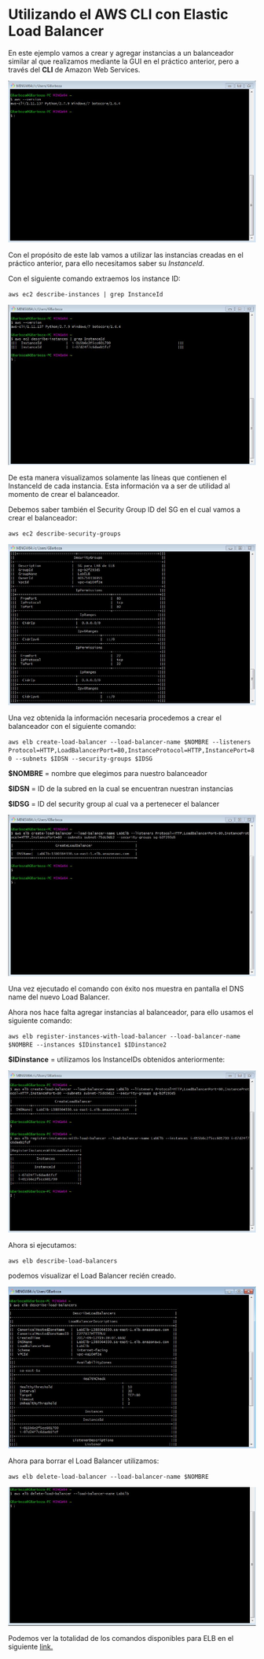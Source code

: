 # Utilizando el AWS CLI con Elastic Load Balancer

En este ejemplo vamos a crear y agregar instancias a un balanceador similar al que realizamos mediante la GUI en el práctico anterior, pero a través del **CLI** de Amazon Web Services.

![alt text](https://raw.githubusercontent.com/conapps/conapps-iot/master/AWS%20Cloud/EC2/ELB/images/Tutorial%20CLI/Intro.JPG "Intro")

Con el propósito de este lab vamos a utilizar las instancias creadas en el práctico anterior, para ello necesitamos saber su *InstanceId*.

Con el siguiente comando extraemos los instance ID:

`aws ec2 describe-instances | grep InstanceId`

![alt text](https://raw.githubusercontent.com/conapps/conapps-iot/master/AWS%20Cloud/EC2/ELB/images/Tutorial%20CLI/Paso1.JPG "Paso1")

De esta manera visualizamos solamente las líneas que contienen el InstanceId de cada instancia. Esta información va a ser de utilidad al momento de crear el balanceador.

Debemos saber también el Security Group ID del SG en el cual vamos a crear el balanceador:

`aws ec2 describe-security-groups`

![alt text](https://raw.githubusercontent.com/conapps/conapps-iot/master/AWS%20Cloud/EC2/ELB/images/Tutorial%20CLI/Paso2.JPG "Paso2")

Una vez obtenida la información necesaria procedemos a crear el balanceador con el siguiente comando:

`aws elb create-load-balancer --load-balancer-name $NOMBRE --listeners Protocol=HTTP,LoadBalancerPort=80,InstanceProtocol=HTTP,InstancePort=80 --subnets $IDSN --security-groups $IDSG`

**$NOMBRE** = nombre que elegimos para nuestro balanceador

**$IDSN** = ID de la subred en la cual se encuentran nuestran instancias

**$IDSG** = ID del security group al cual va a pertenecer el balancer

![alt text](https://raw.githubusercontent.com/conapps/conapps-iot/master/AWS%20Cloud/EC2/ELB/images/Tutorial%20CLI/Paso3.JPG "Paso3")

Una vez ejecutado el comando con éxito nos muestra en pantalla el DNS name del nuevo Load Balancer.

Ahora nos hace falta agregar instancias al balanceador, para ello usamos el siguiente comando:

`aws elb register-instances-with-load-balancer --load-balancer-name $NOMBRE --instances $IDinstance1 $IDinstance2`

**$IDinstance** = utilizamos los InstanceIDs obtenidos anteriormente:

![alt text](https://raw.githubusercontent.com/conapps/conapps-iot/master/AWS%20Cloud/EC2/ELB/images/Tutorial%20CLI/Paso4.JPG "Paso4")

Ahora si ejecutamos:

`aws elb describe-load-balancers`

podemos visualizar el Load Balancer recién creado.

![alt text](https://raw.githubusercontent.com/conapps/conapps-iot/master/AWS%20Cloud/EC2/ELB/images/Tutorial%20CLI/Paso5.JPG "Paso5")

Ahora para borrar el Load Balancer utilizamos:

`aws elb delete-load-balancer --load-balancer-name $NOMBRE`

![alt text](https://raw.githubusercontent.com/conapps/conapps-iot/master/AWS%20Cloud/EC2/ELB/images/Tutorial%20CLI/Paso6.JPG "Paso6")

Podemos ver la totalidad de los comandos disponibles para ELB en el siguiente [link.](http://docs.aws.amazon.com/cli/latest/reference/elb/index.html)

